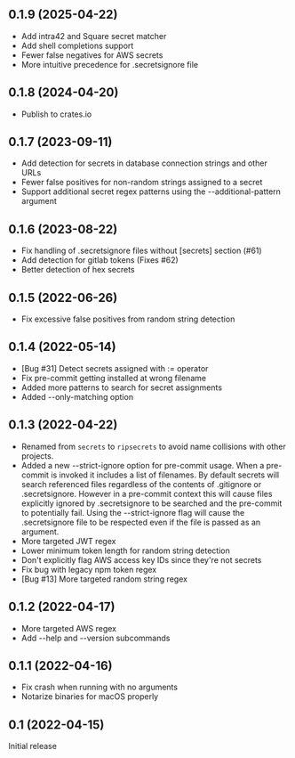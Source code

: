 ## 0.1.9 (2025-04-22)

- Add intra42 and Square secret matcher
- Add shell completions support
- Fewer false negatives for AWS secrets
- More intuitive precedence for .secretsignore file

## 0.1.8 (2024-04-20)

- Publish to crates.io

## 0.1.7 (2023-09-11)

- Add detection for secrets in database connection strings and other URLs
- Fewer false positives for non-random strings assigned to a secret
- Support additional secret regex patterns using the --additional-pattern
  argument

## 0.1.6 (2023-08-22)

- Fix handling of .secretsignore files without [secrets] section (#61)
- Add detection for gitlab tokens (Fixes #62)
- Better detection of hex secrets

## 0.1.5 (2022-06-26)

- Fix excessive false positives from random string detection

## 0.1.4 (2022-05-14)

- [Bug #31] Detect secrets assigned with := operator
- Fix pre-commit getting installed at wrong filename
- Added more patterns to search for secret assignments
- Added --only-matching option

## 0.1.3 (2022-04-22)

- Renamed from `secrets` to `ripsecrets` to avoid name collisions with other
  projects.
- Added a new --strict-ignore option for pre-commit usage. When a pre-commit is
  invoked it includes a list of filenames. By default secrets will search
  referenced files regardless of the contents of .gitignore or .secretsignore.
  However in a pre-commit context this will cause files explicitly ignored by
  .secretsignore to be searched and the pre-commit to potentially fail. Using
  the --strict-ignore flag will cause the .secretsignore file to be respected
  even if the file is passed as an argument.
- More targeted JWT regex
- Lower minimum token length for random string detection
- Don't explicitly flag AWS access key IDs since they're not secrets
- Fix bug with legacy npm token regex
- [Bug #13] More targeted random string regex

## 0.1.2 (2022-04-17)

- More targeted AWS regex
- Add --help and --version subcommands

## 0.1.1 (2022-04-16)

- Fix crash when running with no arguments
- Notarize binaries for macOS properly

## 0.1 (2022-04-15)

Initial release
